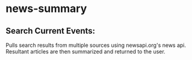 # news-summary

## Search Current Events:
Pulls search results from multiple sources using newsapi.org's news api.  Resultant articles are then summarized and returned to the user.

